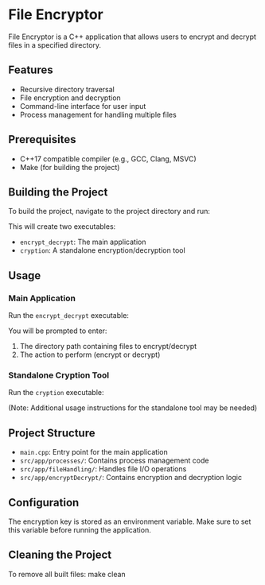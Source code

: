 # File Encryptor

File Encryptor is a C++ application that allows users to encrypt and decrypt files in a specified directory.

## Features

- Recursive directory traversal
- File encryption and decryption
- Command-line interface for user input
- Process management for handling multiple files

## Prerequisites

- C++17 compatible compiler (e.g., GCC, Clang, MSVC)
- Make (for building the project)

## Building the Project

To build the project, navigate to the project directory and run:

This will create two executables:
- `encrypt_decrypt`: The main application
- `cryption`: A standalone encryption/decryption tool

## Usage

### Main Application

Run the `encrypt_decrypt` executable:

You will be prompted to enter:
1. The directory path containing files to encrypt/decrypt
2. The action to perform (encrypt or decrypt)

### Standalone Cryption Tool

Run the `cryption` executable:

(Note: Additional usage instructions for the standalone tool may be needed)

## Project Structure

- `main.cpp`: Entry point for the main application
- `src/app/processes/`: Contains process management code
- `src/app/fileHandling/`: Handles file I/O operations
- `src/app/encryptDecrypt/`: Contains encryption and decryption logic

## Configuration

The encryption key is stored as an environment variable. Make sure to set this variable before running the application.

## Cleaning the Project

To remove all built files: make clean

